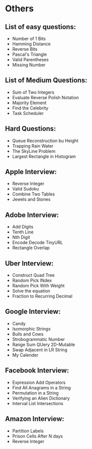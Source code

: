 # Others


## List of easy questions:

+ Number of 1 Bits
+ Hamming Distance
+ Reverse Bits
+ Pascal's Triangle
+ Valid Parentheses
+ Missing Number

## List of Medium Questions:

+ Sum of Two Integers
+ Evaluate Reverse Polish Notation
+ Majority Element
+ Find the Celebrity
+ Task Scheduler

## Hard Questions:

+ Queue Reconstruction bu Height
+ Trapping Rain Water
+ The SkyLine Problem
+ Largest Rectangle in Histogram

## Apple Interview:

+ Reverse Integer
+ Valid Sudoku
+ Combine Two Tables
+ Jewels and Stones

## Adobe Interview:

+ Add Digits
+ Tenth Line
+ Nth Digit
+ Encode Decode TinyURL
+ Rectangle Overlap

## Uber Interview:

+ Construct Quad Tree
+ Random Pick INdex
+ Random Pick With Weight
+ Solve the equation
+ Fraction to Recurring Decimal

## Google Interview:

+ Candy
+ Isomorphic Strings
+ Bulls and Cows
+ Strobogrammatic Number
+ Range Sum QUery 2D-Mutable
+ Swap Adjacent in LR String
+ My Calender

## Facebook Interview:

+ Expression Add Operators
+ Find All Anagrams in a String
+ Permutation in a String
+ Verifying an Alien Dictionary
+ Interval List Intersections

## Amazon Interview:

+ Partition Labels
+ Prison Cells After N days
+ Reverse Integer